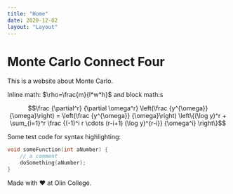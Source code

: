 ```yaml
---
title: "Home"
date: 2020-12-02
layout: "Layout"
---
```


# Monte Carlo Connect Four

This is a website about Monte Carlo.

Inline math: $\rho=\frac{m}{l*w*h}$ and block math:s

$$\frac {\partial^r} {\partial \omega^r} \left(\frac {y^{\omega}} {\omega}\right) 
= \left(\frac {y^{\omega}} {\omega}\right) \left\{(\log y)^r + \sum_{i=1}^r \frac {(-1)^i r \cdots (r-i+1) (\log y)^{r-i}} {\omega^i} \right\}$$

Some test code for syntax highlighting:
```C
void someFunction(int aNumber) {
    // a comment
    doSomething(aNumber);
}
```

Made with ❤️ at Olin College.